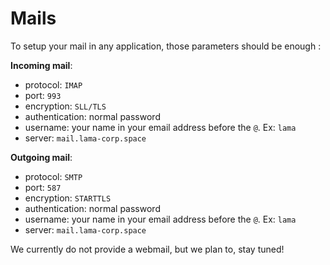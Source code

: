 # Mails

To setup your mail in any application, those parameters should be enough :

**Incoming mail**:

 * protocol: `IMAP`
 * port: `993`
 * encryption: `SLL/TLS`
 * authentication: normal password
 * username: your name in your email address before the `@`. Ex: `lama`
 * server: `mail.lama-corp.space`

**Outgoing mail**:

 * protocol: `SMTP`
 * port: `587`
 * encryption: `STARTTLS`
 * authentication: normal password
 * username: your name in your email address before the `@`. Ex: `lama`
 * server: `mail.lama-corp.space`

We currently do not provide a webmail, but we plan to, stay tuned!
